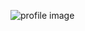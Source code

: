 

![profile image](https://avatars0.githubusercontent.com/u/32483790?s=400&u=52eb0af7caff8de34214d8ab2c2208dcb289a0a6&v=4)

